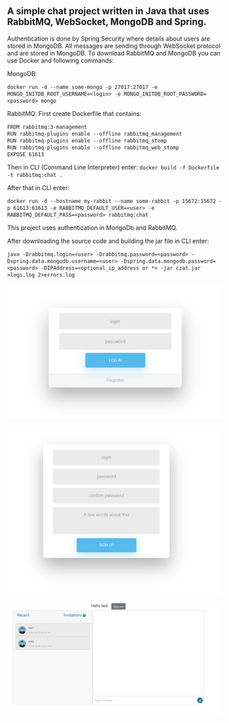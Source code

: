 ## A simple chat project written in Java that uses RabbitMQ, WebSocket, MongoDB and Spring.

 Authentication is done by Spring Security where details about users are stored in MongoDB. All messages are sending through WebSocket protocol and are stored in MongoDB.
 To download RabbitMQ and MongoDB you can use Docker and following commands:

MongoDB: 
```
docker run -d --name some-mongo -p 27017:27017 -e MONGO_INITDB_ROOT_USERNAME=<login> -e MONGO_INITDB_ROOT_PASSWORD=<password> mongo
```

RabbitMQ: First create Dockerfile that contains:
```
FROM rabbitmq:3-management
RUN rabbitmq-plugins enable --offline rabbitmq_management
RUN rabbitmq-plugins enable --offline rabbitmq_stomp
RUN rabbitmq-plugins enable --offline rabbitmq_web_stomp
EXPOSE 61613
```
Then in CLI (Command Line Interpreter) enter: `docker build -f Dockerfile -t rabbitmq:chat .`

After that in CLI enter: 
```
docker run -d --hostname my-rabbit --name some-rabbit -p 15672:15672 -p 61613:61613 -e RABBITMQ_DEFAULT_USER=<user> -e RABBITMQ_DEFAULT_PASS=<password> rabbitmq:chat
```

This project uses authentication in MongoDb and RabbitMQ. 

After downloading the source code and building the jar file in CLI enter: 
```
java -Drabbitmq.login=<user> -Drabbitmq.password=<password> -Dspring.data.mongodb.username=<user> -Dspring.data.mongodb.password=<password> -DIPAddress=<optional_ip_address or *> -jar czat.jar >logs.log 2>errors.log
```

![Login page](https://github.com/mateuszgrzelak/pogaduszki/blob/master/github_images/login.png)

![Register page](https://github.com/mateuszgrzelak/pogaduszki/blob/master/github_images/register.png)

![Main page](https://github.com/mateuszgrzelak/pogaduszki/blob/master/github_images/main.png)

